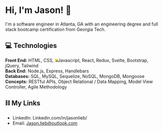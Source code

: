 # Hi, I'm Jason! 👋

I'm a software engineer in Atlanta, GA with an engineering degree and full stack bootcamp certification from Georgia Tech.

## 💻 Technologies
**Front End:**
HTML, CSS, <img src="icons/javascript.png" style="width: 10px;" />Javascript, React, Redux, Svelte, Bootstrap, jQuery, Tailwind
<br/>
**Back End:**
Node.js, Express, Handlebars
<br/>
**Databases:**
SQL, MySQL, Sequelize, NoSQL, MongoDB, Mongoose
<br/>
**Concepts:**
RESTful APIs, Object Relational / Data Mapping, Model View Controller, Agile Methodology
<br/>
<!-- ### Misc
Jest -->

## ⛓ My Links

* LinkedIn: Linkedin.com/in/jasonlieb/
* Email: Jason.lieb@outlook.com
<!-- * Portfolio: -->
<!--  ✉️-->

<!--


- 🔭 I’m currently working on ...
- 🌱 I’m currently learning ...
- 👯 I’m looking to collaborate on ...
- 🤔 I’m looking for help with ...
- 💬 Ask me about ...
- 📫 How to reach me: ...
- 😄 Pronouns: ...
- ⚡ Fun fact: ...
-->
